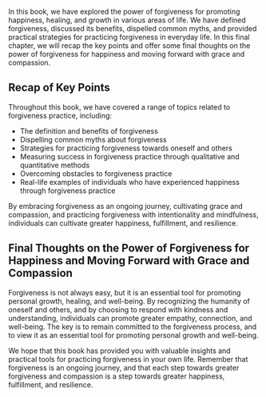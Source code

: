 
In this book, we have explored the power of forgiveness for promoting happiness, healing, and growth in various areas of life. We have defined forgiveness, discussed its benefits, dispelled common myths, and provided practical strategies for practicing forgiveness in everyday life. In this final chapter, we will recap the key points and offer some final thoughts on the power of forgiveness for happiness and moving forward with grace and compassion.

Recap of Key Points
-------------------

Throughout this book, we have covered a range of topics related to forgiveness practice, including:

* The definition and benefits of forgiveness
* Dispelling common myths about forgiveness
* Strategies for practicing forgiveness towards oneself and others
* Measuring success in forgiveness practice through qualitative and quantitative methods
* Overcoming obstacles to forgiveness practice
* Real-life examples of individuals who have experienced happiness through forgiveness practice

By embracing forgiveness as an ongoing journey, cultivating grace and compassion, and practicing forgiveness with intentionality and mindfulness, individuals can cultivate greater happiness, fulfillment, and resilience.

Final Thoughts on the Power of Forgiveness for Happiness and Moving Forward with Grace and Compassion
-----------------------------------------------------------------------------------------------------

Forgiveness is not always easy, but it is an essential tool for promoting personal growth, healing, and well-being. By recognizing the humanity of oneself and others, and by choosing to respond with kindness and understanding, individuals can promote greater empathy, connection, and well-being. The key is to remain committed to the forgiveness process, and to view it as an essential tool for promoting personal growth and well-being.

We hope that this book has provided you with valuable insights and practical tools for practicing forgiveness in your own life. Remember that forgiveness is an ongoing journey, and that each step towards greater forgiveness and compassion is a step towards greater happiness, fulfillment, and resilience.
